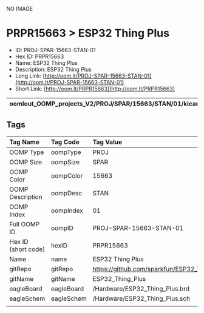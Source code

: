 


  
NO IMAGE  
# PRPR15663 > ESP32 Thing Plus

- ID: PROJ-SPAR-15663-STAN-01
- Hex ID: PRPR15663
- Name: ESP32 Thing Plus
- Description: ESP32 Thing Plus
- Long Link: [http://oom.lt/PROJ-SPAR-15663-STAN-01](http://oom.lt/PROJ-SPAR-15663-STAN-01)
- Short Link: [http://oom.lt/PRPR15663](http://oom.lt/PRPR15663)
  

|oomlout_OOMP_projects_V2/PROJ/SPAR/15663/STAN/01/kicadPcb3dFront.png|oomlout_OOMP_projects_V2/PROJ/SPAR/15663/STAN/01/kicadPcb3dBack.png|oomlout_OOMP_projects_V2/PROJ/SPAR/15663/STAN/01/kicadPcb3d.png||
| :---: | :---: | :---: | :---: |

## Tags
  

|Tag Name|Tag Code|Tag Value|
| :--- | :--- | :--- |
|OOMP Type|oompType|PROJ|
|OOMP Size|oompSize|SPAR|
|OOMP Color|oompColor|15663|
|OOMP Description|oompDesc|STAN|
|OOMP Index|oompIndex|01|
|Full OOMP ID|oompID|PROJ-SPAR-15663-STAN-01|
|Hex ID (short code)|hexID|PRPR15663|
|Name|name|ESP32 Thing Plus|
|gitRepo|gitRepo|https://github.com/sparkfun/ESP32_Thing_Plus|
|gitName|gitName|ESP32_Thing_Plus|
|eagleBoard|eagleBoard|/Hardware/ESP32_Thing_Plus.brd|
|eagleSchem|eagleSchem|/Hardware/ESP32_Thing_Plus.sch|
||||
